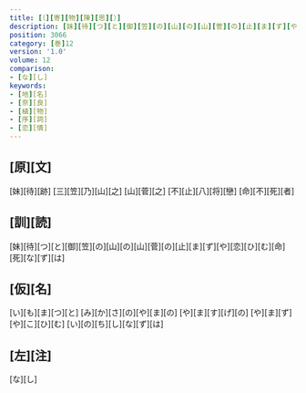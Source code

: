 ```yaml
---
title: [（][寄][物][陳][思][）]
description: [妹][待][つ][と][御][笠][の][山][の][山][菅][の][止][ま][ず][や][恋][ひ][む][命][死][な][ず][は]
position: 3066
category: [巻]12
version: '1.0'
volume: 12
comparison:
- [な][し]
keywords:
- [地][名]
- [奈][良]
- [植][物]
- [序][詞]
- [恋][情]
---
```


## [原][文]

[妹][待][跡] [三][笠][乃][山][之] [山][菅][之] [不][止][八][将][戀] [命][不][死][者]

## [訓][読]

[妹][待][つ][と][御][笠][の][山][の][山][菅][の][止][ま][ず][や][恋][ひ][む][命][死][な][ず][は]

## [仮][名]

[い][も][ま][つ][と] [み][か][さ][の][や][ま][の] [や][ま][す][げ][の] [や][ま][ず][や][こ][ひ][む] [い][の][ち][し][な][ず][は]

## [左][注]

[な][し]
